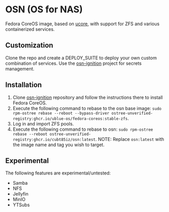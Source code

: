 # OSN (OS for NAS)

Fedora CoreOS image, based on [ucore](https://github.com/ublue-os/ucore.git), with support for ZFS and various containerized services.

## Customization

Clone the repo and create a DEPLOY_SUITE to deploy your own custom combination of services. Use the [osn-ignition](https://github.com/cubt85iz/osn-ignition.git) project for secrets management.

## Installation

1. Clone [osn-ignition](https://github.com/cubt85iz/osn-ignition.git) repository and follow the instructions there to install Fedora CoreOS.
1. Execute the following command to rebase to the osn base image: `sudo rpm-ostree rebase --reboot --bypass-driver ostree-unverified-registry:ghcr.io/ublue-os/fedora-coreos:stable-zfs`.
1. Log in and import ZFS pools.
1. Execute the following command to rebase to osn: `sudo rpm-ostree rebase --reboot ostree-unverified-registry:ghcr.io/cubt85iz/osn:latest`. NOTE: Replace `osn:latest` with the image name and tag you wish to target.

## Experimental

The following features are experimental/untested:

* Samba
* NFS
* Jellyfin
* MinIO
* YTSubs
